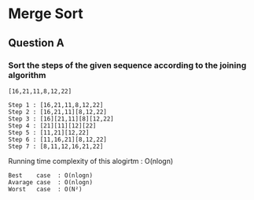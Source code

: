 # Merge Sort
## Question A 
### Sort the steps of the given sequence according to the joining algorithm



```
[16,21,11,8,12,22]  

Step 1 : [16,21,11,8,12,22]
Step 2 : [16,21,11][8,12,22] 
Step 3 : [16][21,11][8][12,22]
Step 4 : [21][11][12][22]
Step 5 : [11,21][12,22]
Step 6 : [11,16,21][8,12,22]
Step 7 : [8,11,12,16,21,22]
```
Running time complexity of this alogirtm : O(nlogn)
```
Best    case  : O(nlogn)
Avarage case  : O(nlogn)
Worst   case  : O(N²)